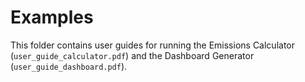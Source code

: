 # Examples

This folder contains user guides for running the Emissions Calculator (<code>user_guide_calculator.pdf</code>) and the Dashboard Generator (<code>user_guide_dashboard.pdf</code>).
